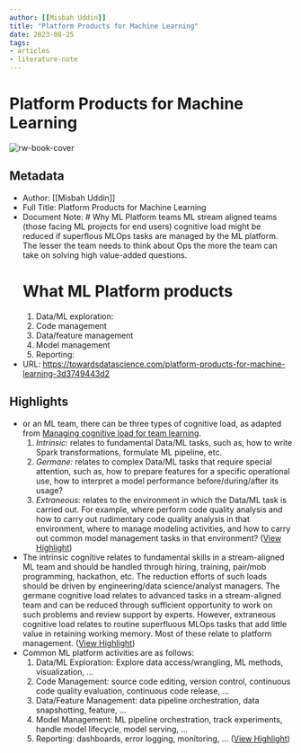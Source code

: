 ```yaml
---
author: [[Misbah Uddin]]
title: "Platform Products for Machine Learning"
date: 2023-08-25
tags: 
- articles
- literature-note
---
```

# Platform Products for Machine Learning

![rw-book-cover](https://miro.medium.com/max/1200/1*1xkIr2hO0p-ogdDEfpIsrg.jpeg)

## Metadata
- Author: [[Misbah Uddin]]
- Full Title: Platform Products for Machine Learning
- Document Note: # Why ML Platform teams
   ML stream aligned teams (those facing ML projects for end users) cognitive load might be reduced if superflous MLOps tasks are managed by the ML platform. The lesser the team needs to think about Ops the more the team can take on solving high value-added questions.
   # What ML Platform products
   1. Data/ML exploration: 
   2. Code management
   3. Data/feature management
   4. Model management
   5. Reporting: 
- URL: https://towardsdatascience.com/platform-products-for-machine-learning-3d3749443d2

## Highlights
- or an ML team, there can be three types of cognitive load, as adapted from [Managing cognitive load for team learning](https://12devsofxmas.co.uk/2015/12/day-3-managing-cognitive-load-for-team-learning/).
  1. *Intrinsic:* relates to fundamental Data/ML tasks, such as, how to write Spark transformations, formulate ML pipeline, etc.
  2. *Germane:* relates to complex Data/ML tasks that require special attention, such as, how to prepare features for a specific operational use, how to interpret a model performance before/during/after its usage?
  3. *Extraneous*: relates to the environment in which the Data/ML task is carried out. For example, where perform code quality analysis and how to carry out rudimentary code quality analysis in that environment, where to manage modeling activities, and how to carry out common model management tasks in that environment? ([View Highlight](https://read.readwise.io/read/01gs3nphjm8n4b8yanscgr3tvk))
- The intrinsic cognitive relates to fundamental skills in a stream-aligned ML team and should be handled through hiring, training, pair/mob programming, hackathon, etc. The reduction efforts of such loads should be driven by engineering/data science/analyst managers. The germane cognitive load relates to advanced tasks in a stream-aligned team and can be reduced through sufficient opportunity to work on such problems and review support by experts. However, extraneous cognitive load relates to routine superfluous MLOps tasks that add little value in retaining working memory. Most of these relate to platform management. ([View Highlight](https://read.readwise.io/read/01gs3nq4qjanzd83fq24vm6s6h))
- Common ML platform activities are as follows:
  1. Data/ML Exploration: Explore data access/wrangling, ML methods, visualization, …
  2. Code Management: source code editing, version control, continuous code quality evaluation, continuous code release, …
  3. Data/Feature Management: data pipeline orchestration, data snapshotting, feature, …
  4. Model Management: ML pipeline orchestration, track experiments, handle model lifecycle, model serving, …
  5. Reporting: dashboards, error logging, monitoring, … ([View Highlight](https://read.readwise.io/read/01gs3nqeaksg7z2kz37zsv9zy2))

